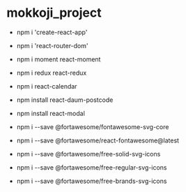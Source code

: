# mokkoji_project

+ npm i 'create-react-app'

+ npm i 'react-router-dom'

+ npm i moment react-moment

+ npm i redux react-redux

+ npm i react-calendar

+ npm install react-daum-postcode

+ npm install react-modal

+ npm i --save @fortawesome/fontawesome-svg-core

+ npm i --save @fortawesome/react-fontawesome@latest

+ npm i --save @fortawesome/free-solid-svg-icons

+ npm i --save @fortawesome/free-regular-svg-icons

+ npm i --save @fortawesome/free-brands-svg-icons

